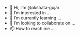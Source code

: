 - 👋 Hi, I’m @akshata-gujar
- 👀 I’m interested in ...
- 🌱 I’m currently learning ...
- 💞️ I’m looking to collaborate on ...
- 📫 How to reach me ...

<!---
akshata-gujar/akshata-gujar is a ✨ special ✨ repository because its `README.md` (this file) appears on your GitHub profile.
You can click the Preview link to take a look at your changes.
--->
